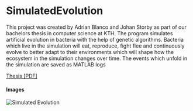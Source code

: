 SimulatedEvolution
==================

This project was created by Adrian Blanco and Johan Storby as part of our bachelors thesis in computer science at KTH. The program simulates artificial evolution in bacteria with the help of genetic algorithms. Bacteria which live in the simulation will eat, reproduce, fight flee and continuously evolve to better adapt to their environments which will shape how the ecosystem in the simulation changes over time. The events which unfold in the simulation are saved as MATLAB logs

[Thesis \[PDF\]](http://adrianblan.co/content/Adrian_Blanco_Candidate_Thesis.pdf)

#### Images

![Simulated Evolution](http://i.imgur.com/bpZYT7c.png)
